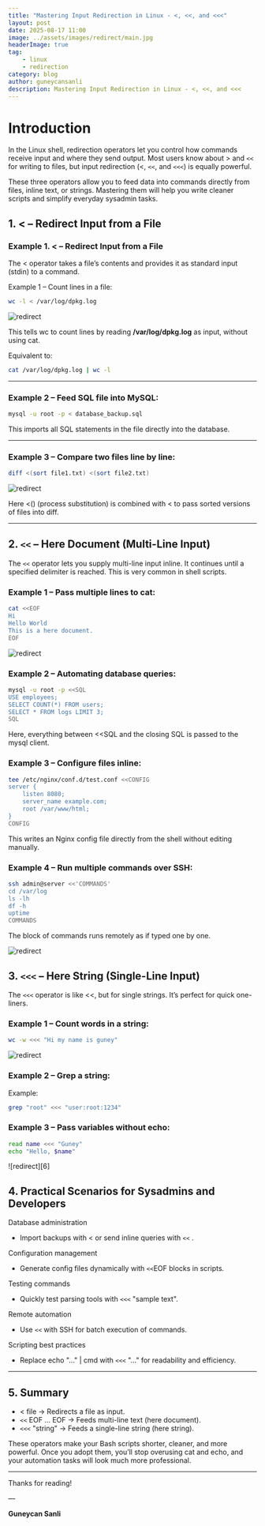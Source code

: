 ```yaml
---
title: "Mastering Input Redirection in Linux - <, <<, and <<<"
layout: post
date: 2025-08-17 11:00
image: ../assets/images/redirect/main.jpg
headerImage: true
tag:
    - linux
    - redirection
category: blog
author: guneycansanli
description: Mastering Input Redirection in Linux - <, <<, and <<<
---
```


# Introduction

In the Linux shell, redirection operators let you control how commands receive input and where they send output. Most users know about > and `<<` for writing to files, but input redirection (<, `<<`, and `<<<`) is equally powerful.

These three operators allow you to feed data into commands directly from files, inline text, or strings. Mastering them will help you write cleaner scripts and simplify everyday sysadmin tasks.

## 1. < – Redirect Input from a File

### Example 1. < – Redirect Input from a File

The < operator takes a file’s contents and provides it as standard input (stdin) to a command.

Example 1 – Count lines in a file:

```bash
wc -l < /var/log/dpkg.log
```

![redirect][1]

This tells wc to count lines by reading **/var/log/dpkg.log** as input, without using cat.

Equivalent to:

```bash
cat /var/log/dpkg.log | wc -l
```

---

### Example 2 – Feed SQL file into MySQL:

```bash
mysql -u root -p < database_backup.sql
```

This imports all SQL statements in the file directly into the database.

---

### Example 3 – Compare two files line by line:

```bash
diff <(sort file1.txt) <(sort file2.txt)
```

![redirect][2]

Here <() (process substitution) is combined with < to pass sorted versions of files into diff.


---

## 2. `<<` – Here Document (Multi-Line Input)

The `<<` operator lets you supply multi-line input inline. It continues until a specified delimiter is reached. This is very common in shell scripts.

### Example 1 – Pass multiple lines to cat:

```bash
cat <<EOF
Hi
Hello World
This is a here document.
EOF
```

![redirect][3]

### Example 2 – Automating database queries:

```bash
mysql -u root -p <<SQL
USE employees;
SELECT COUNT(*) FROM users;
SELECT * FROM logs LIMIT 3;
SQL
```

Here, everything between <<SQL and the closing SQL is passed to the mysql client.

### Example 3 – Configure files inline:

```bash
tee /etc/nginx/conf.d/test.conf <<CONFIG
server {
    listen 8080;
    server_name example.com;
    root /var/www/html;
}
CONFIG
```

This writes an Nginx config file directly from the shell without editing manually.

### Example 4 – Run multiple commands over SSH:

```bash
ssh admin@server <<'COMMANDS'
cd /var/log
ls -lh
df -h
uptime
COMMANDS
```
The block of commands runs remotely as if typed one by one.

![redirect][4]

## 3. `<<<` – Here String (Single-Line Input)

The `<<<` operator is like <<, but for single strings. It’s perfect for quick one-liners.

### Example 1 – Count words in a string:

```bash
wc -w <<< "Hi my name is guney"
```

![redirect][5]

### Example 2 – Grep a string:

Example:

```bash
grep "root" <<< "user:root:1234"
```

### Example 3 – Pass variables without echo:

```bash
read name <<< "Guney"
echo "Hello, $name"
```

![redirect][6]

## 4. Practical Scenarios for Sysadmins and Developers

Database administration
- Import backups with < or send inline queries with `<<` .

Configuration management
- Generate config files dynamically with `<<`EOF blocks in scripts.

Testing commands
- Quickly test parsing tools with `<<<`  "sample text".

Remote automation
- Use `<<`  with SSH for batch execution of commands.

Scripting best practices
- Replace echo "..." | cmd with `<<<`  "..." for readability and efficiency.

---

## 5. Summary

- < file → Redirects a file as input.
- `<<` EOF ... EOF → Feeds multi-line text (here document).
- `<<<` "string" → Feeds a single-line string (here string).

These operators make your Bash scripts shorter, cleaner, and more powerful. Once you adopt them, you’ll stop overusing cat and echo, and your automation tasks will look much more professional.

---

Thanks for reading!

—

**Guneycan Sanli**


[1]: ../assets/images/redirect/redirect-1.jpg
[2]: ../assets/images/redirect/redirect-2.jpg
[3]: ../assets/images/redirect/redirect-3.jpg
[4]: ../assets/images/redirect/redirect-4.jpg
[5]: ../assets/images/redirect/redirect-5.jpg




